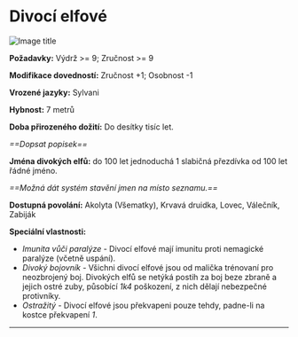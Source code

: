 # Divocí elfové

![Image title](/assets/races/Wood-Elf.jpeg)

**Požadavky:** Výdrž >= 9; Zručnost >= 9

**Modifikace dovedností:** Zručnost +1; Osobnost -1

**Vrozené jazyky:** Sylvani

**Hybnost:** 7 metrů 

**Doba přirozeného dožití:** Do desítky tisíc let.

*==Dopsat popisek==*

**Jména divokých elfů:** do 100 let jednoduchá 1 slabičná přezdívka od 100 let řádné jméno.

*==Možná dát systém stavění jmen na místo seznamu.==*

**Dostupná povolání:** Akolyta (Všematky), Krvavá druidka, Lovec, Válečník, Zabiják

**Speciální vlastnosti:**

- *Imunita vůči paralýze* - Divocí elfové mají imunitu proti nemagické paralýze (včetně uspání).
- *Divoký bojovník* - Všichni divocí elfové jsou od malička trénovaní pro neozbrojený boj. Divokých elfů se netýká postih za boj beze zbraně a jejich ostré zuby, působící *1k4* poškození, z nich dělají nebezpečné protivníky. 
- *Ostražitý* - Divocí elfové jsou překvapeni pouze tehdy, padne-li na kostce překvapení *1*.

---

